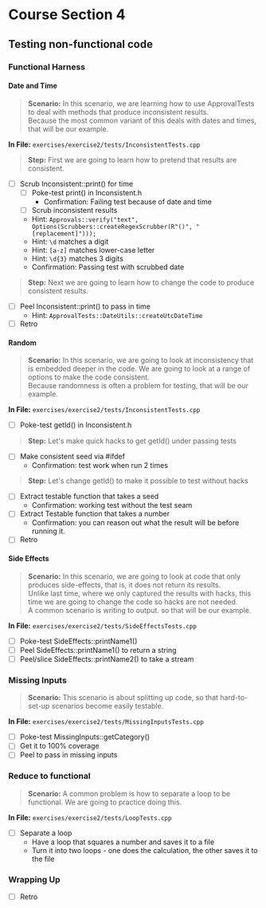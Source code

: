 # Course Section 4

## Testing non-functional code

### Functional Harness

#### Date and Time

> **Scenario:** In this scenario, we are learning how to use ApprovalTests to deal with methods that produce inconsistent results.   
> Because the most common variant of this deals with dates and times, that will be our example.

**In File:** `exercises/exercise2/tests/InconsistentTests.cpp`

> **Step:** First we are going to learn how to pretend that results are consistent.

* [ ] Scrub Inconsistent::print() for time
    * [ ] Poke-test print() in Inconsistent.h
        * Confirmation: Failing test because of date and time
    * [ ] Scrub inconsistent results
    * Hint: `Approvals::verify("text", Options(Scrubbers::createRegexScrubber(R"()", "[replacement]")));`
    * Hint: `\d` matches a digit
    * Hint: `[a-z]` matches lower-case letter
    * Hint: `\d{3}` matches 3 digits 
    * Confirmation: Passing test with scrubbed date

> **Step:** Next we are going to learn how to change the code to produce consistent results.

* [ ] Peel Inconsistent::print() to pass in time
    * Hint: `ApprovalTests::DateUtils::createUtcDateTime`
* [ ] Retro

#### Random

> **Scenario:** In this scenario, we are going to look at inconsistency that is embedded deeper in the code. We are going to look at a range of options to make the code consistent.  
> Because randomness is often a problem for testing, that will be our example.

**In File:** `exercises/exercise2/tests/InconsistentTests.cpp`

* [ ] Poke-test getId() in Inconsistent.h
  
> **Step:** Let's make quick hacks to get getId() under passing tests

* [ ] Make consistent seed via #ifdef
    * Confirmation: test work when run 2 times 

> **Step:** Let's change getId() to make it possible to test without hacks

* [ ] Extract testable function that takes a seed
    * Confirmation: working test without the test seam
* [ ] Extract Testable function that takes a number
    * Confirmation: you can reason out what the result will be before running it.
* [ ] Retro

#### Side Effects

> **Scenario:** In this scenario, we are going to look at code that only produces side-effects, that is, it does not return its results.  
> Unlike last time, where we only captured the results with hacks, this time we are going to change the code so hacks are not needed.  
> A common scenario is writing to output. so that will be our example. 

**In File:** `exercises/exercise2/tests/SideEffectsTests.cpp`

* [ ] Poke-test SideEffects::printName1()
* [ ] Peel SideEffects::printName1() to return a string
* [ ] Peel/slice SideEffects::printName2() to take a stream

### Missing Inputs

> **Scenario:** This scenario is about splitting up code, so that hard-to-set-up scenarios become easily testable.

**In File:** `exercises/exercise2/tests/MissingInputsTests.cpp`

* [ ] Poke-test MissingInputs::getCategory()
* [ ] Get it to 100% coverage
* [ ] Peel to pass in missing inputs 

### Reduce to functional

> **Scenario:** A common problem is how to separate a loop to be functional. We are going to practice doing this.

**In File:** `exercises/exercise2/tests/LoopTests.cpp`

* [ ] Separate a loop
    * Have a loop that squares a number and saves it to a file
    * Turn it into two loops - one does the calculation, the other saves it to the file

### Wrapping Up

* [ ] Retro
